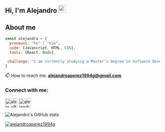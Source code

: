 ## Hi, I'm Alejandro <img src="https://media.giphy.com/media/hvRJCLFzcasrR4ia7z/giphy.gif" width="25px">

## About me
```javascript
const alejandro = {
  pronouns: "he" | "him",
  code: [Javascript, HTML, CSS],
  tools: [React, Node],

 challenge: "I am currently studying a Master's Degree in Software Development at Assembler Institute of Technology."
}
```
📫 How to reach me: **alejandroaperez1994g@gmail.com**


<h3 align="left">Connect with me:</h3>
<p align="left">
<a href="https://twitter.com/alejo_v94" target="blank"><img align="center" src="https://raw.githubusercontent.com/rahuldkjain/github-profile-readme-generator/master/src/images/icons/Social/twitter.svg" alt="alejo_v94" height="30" width="40" /></a>
<a href="https://www.linkedin.com/in/alejandro-avila-perez-47268017a/" target="blank"><img align="center" src="https://raw.githubusercontent.com/rahuldkjain/github-profile-readme-generator/master/src/images/icons/Social/linked-in-alt.svg" alt="alejandroaperez1994g" height="30" width="40" /></a>
</p>


![Alejandro's GitHub stats](https://github-readme-stats.vercel.app/api?username=alejandroaperez1994g&hide=contribs,prs)
<p align="left" margin-right="10px"> <a href="https://github.com/ryo-ma/github-profile-trophy"><img src="https://github-profile-trophy.vercel.app/?username=alejandroaperez1994g" alt="alejandroaperez1994g" /></a> </p>

<!--
**alejandroaperez1994g/alejandroaperez1994g** is a ✨ _special_ ✨ repository because its `README.md` (this file) appears on your GitHub profile.

Here are some ideas to get you started:

- 🔭 I’m currently working on ...
- 🌱 I’m currently learning ...
- 👯 I’m looking to collaborate on ...
- 🤔 I’m looking for help with ...
- 💬 Ask me about ...
- 📫 How to reach me: ...
- 😄 Pronouns: ...
- ⚡ Fun fact: ...
-->
